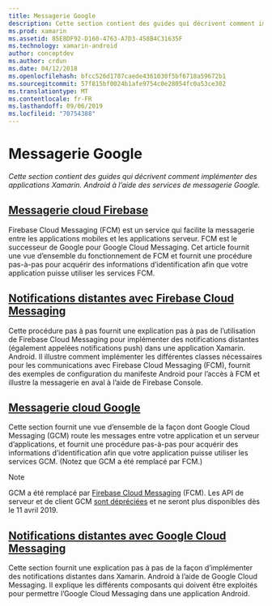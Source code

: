 ```yaml
---
title: Messagerie Google
description: Cette section contient des guides qui décrivent comment implémenter des applications Xamarin. Android à l’aide des services de messagerie Google.
ms.prod: xamarin
ms.assetid: 85E8DF92-D160-4763-A7D3-458B4C31635F
ms.technology: xamarin-android
author: conceptdev
ms.author: crdun
ms.date: 04/12/2018
ms.openlocfilehash: bfcc526d1787caede4361030f5bf6718a59672b1
ms.sourcegitcommit: 57f815bf0024b1afe9754c0e28054fc0a53ce302
ms.translationtype: MT
ms.contentlocale: fr-FR
ms.lasthandoff: 09/06/2019
ms.locfileid: "70754388"
---
```

# <a name="google-messaging"></a>Messagerie Google

_Cette section contient des guides qui décrivent comment implémenter des applications Xamarin. Android à l’aide des services de messagerie Google._

## <a name="firebase-cloud-messagingfirebase-cloud-messagingmd"></a>[Messagerie cloud Firebase](firebase-cloud-messaging.md)

Firebase Cloud Messaging (FCM) est un service qui facilite la messagerie entre les applications mobiles et les applications serveur. FCM est le successeur de Google pour Google Cloud Messaging. Cet article fournit une vue d’ensemble du fonctionnement de FCM et fournit une procédure pas-à-pas pour acquérir des informations d’identification afin que votre application puisse utiliser les services FCM.

## <a name="remote-notifications-with-firebase-cloud-messagingremote-notifications-with-fcmmd"></a>[Notifications distantes avec Firebase Cloud Messaging](remote-notifications-with-fcm.md)

Cette procédure pas à pas fournit une explication pas à pas de l’utilisation de Firebase Cloud Messaging pour implémenter des notifications distantes (également appelées notifications push) dans une application Xamarin. Android. Il illustre comment implémenter les différentes classes nécessaires pour les communications avec Firebase Cloud Messaging (FCM), fournit des exemples de configuration du manifeste Android pour l’accès à FCM et illustre la messagerie en aval à l’aide de Firebase Console.

## <a name="google-cloud-messaginggoogle-cloud-messagingmd"></a>[Messagerie cloud Google](google-cloud-messaging.md)

Cette section fournit une vue d’ensemble de la façon dont Google Cloud Messaging (GCM) route les messages entre votre application et un serveur d’applications, et fournit une procédure pas-à-pas pour acquérir des informations d’identification afin que votre application puisse utiliser les services GCM. (Notez que GCM a été remplacé par FCM.)

> [!NOTE]
> GCM a été remplacé par [Firebase Cloud Messaging](~/android/data-cloud/google-messaging/firebase-cloud-messaging.md) (FCM).
> Les API de serveur et de client GCM [sont dépréciées](https://firebase.googleblog.com/2018/04/time-to-upgrade-from-gcm-to-fcm.html) et ne seront plus disponibles dès le 11 avril 2019.

## <a name="remote-notifications-with-google-cloud-messagingremote-notifications-with-gcmmd"></a>[Notifications distantes avec Google Cloud Messaging](remote-notifications-with-gcm.md)

Cette section fournit une explication pas à pas de la façon d’implémenter des notifications distantes dans Xamarin. Android à l’aide de Google Cloud Messaging.
Il explique les différents composants qui doivent être exploités pour permettre l’Google Cloud Messaging dans une application Android.
